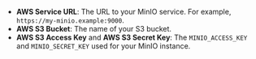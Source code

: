- **AWS Service URL**: The URL to your MinIO service. For example, `https://my-minio.example:9000`.
- **AWS S3 Bucket**: The name of your S3 bucket.
- **AWS S3 Access Key** and **AWS S3 Secret Key**: The `MINIO_ACCESS_KEY` and `MINIO_SECRET_KEY` used for your MinIO instance.